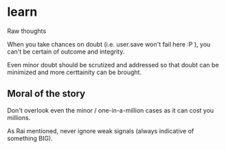 learn
=====

Raw thoughts

When you take chances on doubt (i.e. user.save won't fail here :P ), you can't be certain of outcome and
integrity.

Even minor doubt should be scrutized and addressed so that doubt can be
minimized and more certtainity can be brought.

Moral of the story
------------------

Don't overlook even the minor / one-in-a-million cases as it can cost
you millions.

As Rai mentioned, never ignore weak signals (always indicative of
something BIG).
